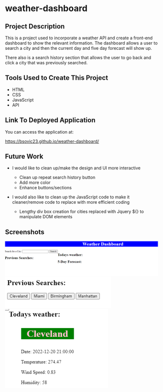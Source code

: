 # weather-dashboard

## Project Description

This is a project used to incorporate a weather API and create a front-end dashboard to show the relevant information. The dashboard
allows a user to search a city and then the current day and five day forecast will show up.

There also is a search history section that allows the user to go back and click a city that was previously searched.

## Tools Used to Create This Project

* HTML
* CSS
* JavaScript
* API


## Link To Deployed Application

You can access the application at:

https://bsovic23.github.io/weather-dashboard/

## Future Work

* I would like to clean up/make the design and UI more interactive
    - Clean up repeat search history button
    - Add more color
    - Enhance buttons/sections

* I would also like to clean up the JavaScript code to make it cleaner/remove code to replace with more efficient coding
    - Lengthy div box creation for cities replaced with Jquery ${} to manipulate DOM elements


## Screenshots

![](assets/pictures/Intro.PNG)
![](assets/pictures/PreviousSearches.PNG)
![](assets/pictures/TodayWeather.PNG)

